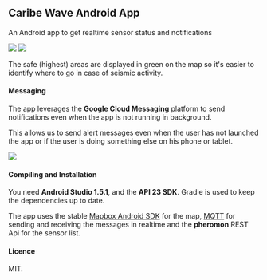 Caribe Wave Android App
---
An Android app to get realtime sensor status and notifications

![](https://raw.githubusercontent.com/caribewave/android-app/master/screenshots/app1.png)
![](https://raw.githubusercontent.com/caribewave/android-app/master/screenshots/app2.png)

The safe (highest) areas are displayed in green on the map so it's easier to identify where to go in case of seismic activity.

#### Messaging

The app leverages the **Google Cloud Messaging** platform to send notifications even when the app is not running in background.

This allows us to send alert messages even when the user has not launched the app or if the user is doing something else on his phone or tablet.

![](https://raw.githubusercontent.com/caribewave/android-app/master/screenshots/app3.png)

#### Compiling and Installation

You need **Android Studio 1.5.1**, and the **API 23 SDK**. Gradle is used to keep the dependencies up to date.

The app uses the stable [Mapbox Android SDK](https://www.mapbox.com/android-sdk/) for the map, [MQTT](http://mqtt.org/) for sending and receiving the messages in realtime and the **pheromon** REST Api for the sensor list.

#### Licence

MIT.
